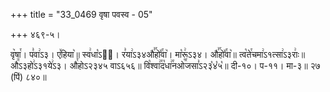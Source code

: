 +++
title = "33_0469 वृषा पवस्व - 05"

+++
४६९-५।

वृ꣥षा꣯। प꣣वा꣢ऽ३। ए꣤हिया꣥॥ स्व꣢धा꣡ऽ२᳐। र꣣या꣢ऽ३४औ꣣꣯हो꣤꣯वा꣥। मा꣡रू꣢ऽ३४। औ꣣꣯हो꣤꣯वा꣥॥ त्व꣡ते꣯चमा꣢ऽ१त्सा꣢ऽ३राः꣢॥ औ꣭ऽ३हो꣢ऽ३१ये꣢ऽ३। औ꣯होऽ२३४५ वाऽ६५६॥ वि꣡श्वा꣢꣯द꣡धा꣢꣯नओ꣡꣯जसा꣣ऽ२३꣡४꣡५꣡॥ दी-१०। प-११। मा-३॥ २७ (पिं) ८४०॥